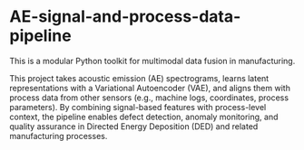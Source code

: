 # AE-signal-and-process-data-pipeline
This is a modular Python toolkit for multimodal data fusion in manufacturing.

This project takes acoustic emission (AE) spectrograms, learns latent representations with a Variational Autoencoder (VAE), and aligns them with process data from other sensors (e.g., machine logs, coordinates, process parameters). 
By combining signal-based features with process-level context, the pipeline enables defect detection, anomaly monitoring, and quality assurance in Directed Energy Deposition (DED) and related manufacturing processes.
